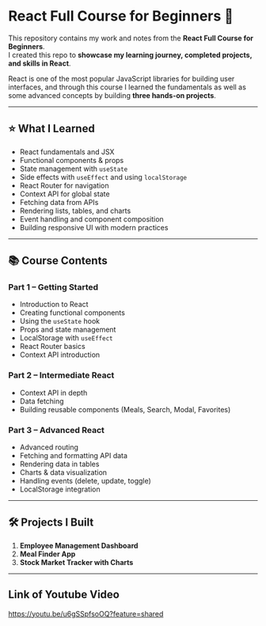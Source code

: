 # React Full Course for Beginners 🚀

This repository contains my work and notes from the **React Full Course for Beginners**.  
I created this repo to **showcase my learning journey, completed projects, and skills in React**.  

React is one of the most popular JavaScript libraries for building user interfaces, and through this course I learned the fundamentals as well as some advanced concepts by building **three hands-on projects**.

---

## ⭐️ What I Learned
- React fundamentals and JSX
- Functional components & props
- State management with `useState`
- Side effects with `useEffect` and using `localStorage`
- React Router for navigation
- Context API for global state
- Fetching data from APIs
- Rendering lists, tables, and charts
- Event handling and component composition
- Building responsive UI with modern practices

---

## 📚 Course Contents

### Part 1 – Getting Started
- Introduction to React  
- Creating functional components  
- Using the `useState` hook  
- Props and state management  
- LocalStorage with `useEffect`  
- React Router basics  
- Context API introduction  

### Part 2 – Intermediate React
- Context API in depth  
- Data fetching  
- Building reusable components (Meals, Search, Modal, Favorites)  

### Part 3 – Advanced React
- Advanced routing  
- Fetching and formatting API data  
- Rendering data in tables  
- Charts & data visualization  
- Handling events (delete, update, toggle)  
- LocalStorage integration  

---

## 🛠 Projects I Built
1. **Employee Management Dashboard**  
2. **Meal Finder App**  
3. **Stock Market Tracker with Charts**  

---

## Link of Youtube Video
https://youtu.be/u6gSSpfsoOQ?feature=shared